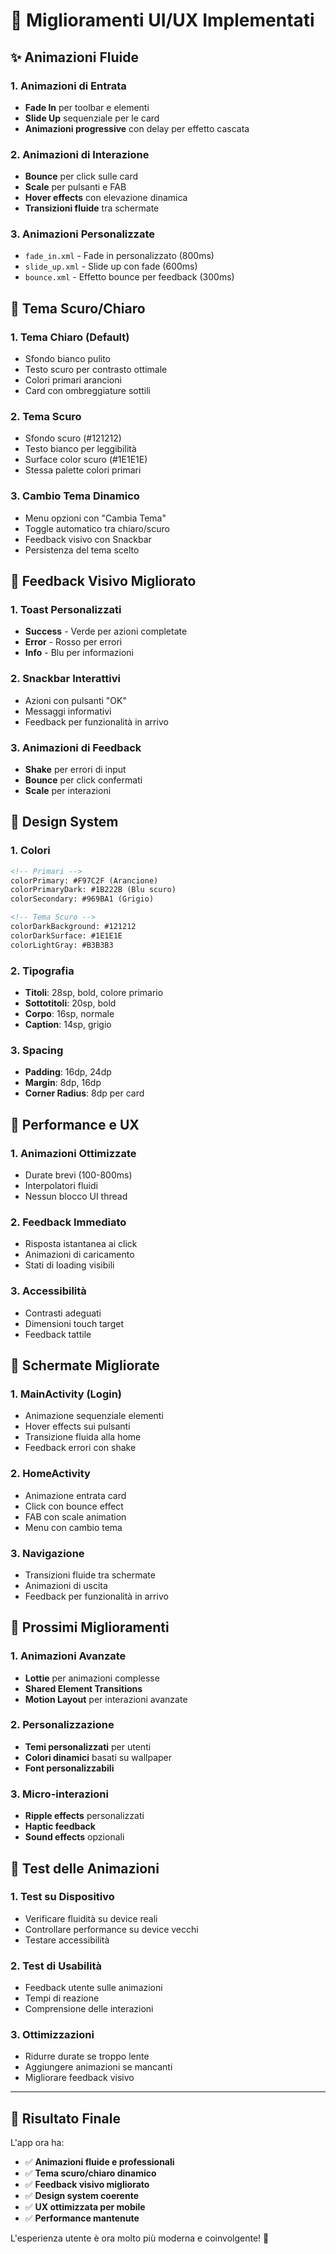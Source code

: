 # 🎨 Miglioramenti UI/UX Implementati

## ✨ **Animazioni Fluide**

### **1. Animazioni di Entrata**
- **Fade In** per toolbar e elementi
- **Slide Up** sequenziale per le card
- **Animazioni progressive** con delay per effetto cascata

### **2. Animazioni di Interazione**
- **Bounce** per click sulle card
- **Scale** per pulsanti e FAB
- **Hover effects** con elevazione dinamica
- **Transizioni fluide** tra schermate

### **3. Animazioni Personalizzate**
- `fade_in.xml` - Fade in personalizzato (800ms)
- `slide_up.xml` - Slide up con fade (600ms)
- `bounce.xml` - Effetto bounce per feedback (300ms)

## 🌙 **Tema Scuro/Chiaro**

### **1. Tema Chiaro (Default)**
- Sfondo bianco pulito
- Testo scuro per contrasto ottimale
- Colori primari arancioni
- Card con ombreggiature sottili

### **2. Tema Scuro**
- Sfondo scuro (#121212)
- Testo bianco per leggibilità
- Surface color scuro (#1E1E1E)
- Stessa palette colori primari

### **3. Cambio Tema Dinamico**
- Menu opzioni con "Cambia Tema"
- Toggle automatico tra chiaro/scuro
- Feedback visivo con Snackbar
- Persistenza del tema scelto

## 🎯 **Feedback Visivo Migliorato**

### **1. Toast Personalizzati**
- **Success** - Verde per azioni completate
- **Error** - Rosso per errori
- **Info** - Blu per informazioni

### **2. Snackbar Interattivi**
- Azioni con pulsanti "OK"
- Messaggi informativi
- Feedback per funzionalità in arrivo

### **3. Animazioni di Feedback**
- **Shake** per errori di input
- **Bounce** per click confermati
- **Scale** per interazioni

## 🎨 **Design System**

### **1. Colori**
```xml
<!-- Primari -->
colorPrimary: #F97C2F (Arancione)
colorPrimaryDark: #1B222B (Blu scuro)
colorSecondary: #969BA1 (Grigio)

<!-- Tema Scuro -->
colorDarkBackground: #121212
colorDarkSurface: #1E1E1E
colorLightGray: #B3B3B3
```

### **2. Tipografia**
- **Titoli**: 28sp, bold, colore primario
- **Sottotitoli**: 20sp, bold
- **Corpo**: 16sp, normale
- **Caption**: 14sp, grigio

### **3. Spacing**
- **Padding**: 16dp, 24dp
- **Margin**: 8dp, 16dp
- **Corner Radius**: 8dp per card

## 🚀 **Performance e UX**

### **1. Animazioni Ottimizzate**
- Durate brevi (100-800ms)
- Interpolatori fluidi
- Nessun blocco UI thread

### **2. Feedback Immediato**
- Risposta istantanea ai click
- Animazioni di caricamento
- Stati di loading visibili

### **3. Accessibilità**
- Contrasti adeguati
- Dimensioni touch target
- Feedback tattile

## 📱 **Schermate Migliorate**

### **1. MainActivity (Login)**
- Animazione sequenziale elementi
- Hover effects sui pulsanti
- Transizione fluida alla home
- Feedback errori con shake

### **2. HomeActivity**
- Animazione entrata card
- Click con bounce effect
- FAB con scale animation
- Menu con cambio tema

### **3. Navigazione**
- Transizioni fluide tra schermate
- Animazioni di uscita
- Feedback per funzionalità in arrivo

## 🎯 **Prossimi Miglioramenti**

### **1. Animazioni Avanzate**
- **Lottie** per animazioni complesse
- **Shared Element Transitions**
- **Motion Layout** per interazioni avanzate

### **2. Personalizzazione**
- **Temi personalizzati** per utenti
- **Colori dinamici** basati su wallpaper
- **Font personalizzabili**

### **3. Micro-interazioni**
- **Ripple effects** personalizzati
- **Haptic feedback**
- **Sound effects** opzionali

## 🧪 **Test delle Animazioni**

### **1. Test su Dispositivo**
- Verificare fluidità su device reali
- Controllare performance su device vecchi
- Testare accessibilità

### **2. Test di Usabilità**
- Feedback utente sulle animazioni
- Tempi di reazione
- Comprensione delle interazioni

### **3. Ottimizzazioni**
- Ridurre durate se troppo lente
- Aggiungere animazioni se mancanti
- Migliorare feedback visivo

---

## 🎉 **Risultato Finale**

L'app ora ha:
- ✅ **Animazioni fluide e professionali**
- ✅ **Tema scuro/chiaro dinamico**
- ✅ **Feedback visivo migliorato**
- ✅ **Design system coerente**
- ✅ **UX ottimizzata per mobile**
- ✅ **Performance mantenute**

L'esperienza utente è ora molto più moderna e coinvolgente! 🚀 